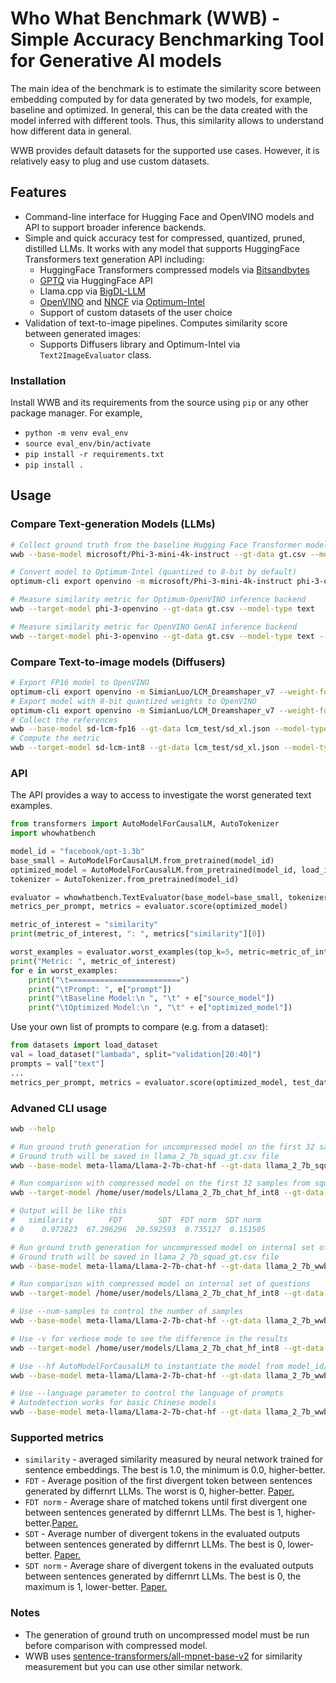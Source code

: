 #  Who What Benchmark (WWB) - Simple Accuracy Benchmarking Tool for Generative AI models
The main idea of the benchmark is to estimate the similarity score between embedding computed by for data generated by two models, for example, baseline and optimized. In general, this can be the data created with the model inferred with different tools. Thus, this similarity allows to understand how different data in general.

WWB provides default datasets for the supported use cases. However, it is relatively easy to plug and use custom datasets.


## Features

* Command-line interface for Hugging Face and OpenVINO models and API to support broader inference backends.
* Simple and quick accuracy test for compressed, quantized, pruned, distilled LLMs. It works with any model that supports HuggingFace Transformers text generation API including:
    * HuggingFace Transformers compressed models via [Bitsandbytes](https://huggingface.co/docs/transformers/main_classes/quantization#transformers.BitsAndBytesConfig)
    * [GPTQ](https://huggingface.co/docs/transformers/main_classes/quantization#transformers.GPTQConfig) via HuggingFace API
    * Llama.cpp via [BigDL-LLM](https://github.com/intel-analytics/BigDL/tree/main/python/llm)
    * [OpenVINO](https://github.com/openvinotoolkit/openvino) and [NNCF](https://github.com/openvinotoolkit/nncf) via [Optimum-Intel](https://github.com/huggingface/optimum-intel)
    * Support of custom datasets of the user choice
* Validation of text-to-image pipelines. Computes similarity score between generated images:
    * Supports Diffusers library and Optimum-Intel via `Text2ImageEvaluator` class.

### Installation
Install WWB and its requirements from the source using `pip` or any other package manager. For example,

* `python -m venv eval_env`
* `source eval_env/bin/activate`
* `pip install -r requirements.txt`
* `pip install .`

## Usage
### Compare Text-generation Models (LLMs)
```sh
# Collect ground truth from the baseline Hugging Face Transformer model 
wwb --base-model microsoft/Phi-3-mini-4k-instruct --gt-data gt.csv --model-type text --hf

# Convert model to Optimum-Intel (quantized to 8-bit by default)
optimum-cli export openvino -m microsoft/Phi-3-mini-4k-instruct phi-3-openvino

# Measure similarity metric for Optimum-OpenVINO inference backend
wwb --target-model phi-3-openvino --gt-data gt.csv --model-type text

# Measure similarity metric for OpenVINO GenAI inference backend
wwb --target-model phi-3-openvino --gt-data gt.csv --model-type text --genai
```

### Compare Text-to-image models (Diffusers)
```sh
# Export FP16 model to OpenVINO
optimum-cli export openvino -m SimianLuo/LCM_Dreamshaper_v7 --weight-format fp16 sd-lcm-fp16
# Export model with 8-bit quantized weights to OpenVINO
optimum-cli export openvino -m SimianLuo/LCM_Dreamshaper_v7 --weight-format int8 sd-lcm-int8
# Collect the references
wwb --base-model sd-lcm-fp16 --gt-data lcm_test/sd_xl.json --model-type text-to-image
# Compute the metric
wwb --target-model sd-lcm-int8 --gt-data lcm_test/sd_xl.json --model-type text-to-image
```

### API
The API provides a way to access to investigate the worst generated text examples.

```python
from transformers import AutoModelForCausalLM, AutoTokenizer
import whowhatbench

model_id = "facebook/opt-1.3b"
base_small = AutoModelForCausalLM.from_pretrained(model_id)
optimized_model = AutoModelForCausalLM.from_pretrained(model_id, load_in_4bit=True, device_map="auto")
tokenizer = AutoTokenizer.from_pretrained(model_id)

evaluator = whowhatbench.TextEvaluator(base_model=base_small, tokenizer=tokenizer)
metrics_per_prompt, metrics = evaluator.score(optimized_model)

metric_of_interest = "similarity"
print(metric_of_interest, ": ", metrics["similarity"][0])

worst_examples = evaluator.worst_examples(top_k=5, metric=metric_of_interest)
print("Metric: ", metric_of_interest)
for e in worst_examples:
    print("\t=========================")
    print("\tPrompt: ", e["prompt"])
    print("\tBaseline Model:\n ", "\t" + e["source_model"])
    print("\tOptimized Model:\n ", "\t" + e["optimized_model"])

```

Use your own list of prompts to compare (e.g. from a dataset):
```python
from datasets import load_dataset
val = load_dataset("lambada", split="validation[20:40]")
prompts = val["text"]
...
metrics_per_prompt, metrics = evaluator.score(optimized_model, test_data=prompts)
```

### Advaned CLI usage

```sh
wwb --help

# Run ground truth generation for uncompressed model on the first 32 samples from squad dataset
# Ground truth will be saved in llama_2_7b_squad_gt.csv file
wwb --base-model meta-llama/Llama-2-7b-chat-hf --gt-data llama_2_7b_squad_gt.csv --dataset squad --split validation[:32] --dataset-field question

# Run comparison with compressed model on the first 32 samples from squad dataset
wwb --target-model /home/user/models/Llama_2_7b_chat_hf_int8 --gt-data llama_2_7b_squad_gt.csv --dataset squad --split validation[:32] --dataset-field question

# Output will be like this
#   similarity        FDT        SDT  FDT norm  SDT norm
# 0    0.972823  67.296296  20.592593  0.735127  0.151505

# Run ground truth generation for uncompressed model on internal set of questions
# Ground truth will be saved in llama_2_7b_squad_gt.csv file
wwb --base-model meta-llama/Llama-2-7b-chat-hf --gt-data llama_2_7b_wwb_gt.csv

# Run comparison with compressed model on internal set of questions
wwb --target-model /home/user/models/Llama_2_7b_chat_hf_int8 --gt-data llama_2_7b_wwb_gt.csv

# Use --num-samples to control the number of samples
wwb --base-model meta-llama/Llama-2-7b-chat-hf --gt-data llama_2_7b_wwb_gt.csv --num-samples 10

# Use -v for verbose mode to see the difference in the results
wwb --target-model /home/user/models/Llama_2_7b_chat_hf_int8 --gt-data llama_2_7b_wwb_gt.csv  --num-samples 10 -v

# Use --hf AutoModelForCausalLM to instantiate the model from model_id/folder
wwb --base-model meta-llama/Llama-2-7b-chat-hf --gt-data llama_2_7b_wwb_gt.csv --hf

# Use --language parameter to control the language of prompts
# Autodetection works for basic Chinese models 
wwb --base-model meta-llama/Llama-2-7b-chat-hf --gt-data llama_2_7b_wwb_gt.csv --hf
```

### Supported metrics

* `similarity` - averaged similarity measured by neural network trained for sentence embeddings. The best is 1.0, the minimum is 0.0, higher-better.
* `FDT` - Average position of the first divergent token between sentences generated by differnrt LLMs. The worst is 0, higher-better. [Paper.](https://arxiv.org/abs/2311.01544)
* `FDT norm` - Average share of matched tokens until first divergent one between sentences generated by differnrt LLMs. The best is 1, higher-better.[Paper.](https://arxiv.org/abs/2311.01544)
* `SDT` - Average number of divergent tokens in the evaluated outputs between sentences generated by differnrt LLMs. The best is 0, lower-better. [Paper.](https://arxiv.org/abs/2311.01544)
* `SDT norm` - Average share of divergent tokens in the evaluated outputs between sentences generated by differnrt LLMs. The best is 0, the maximum is 1, lower-better. [Paper.](https://arxiv.org/abs/2311.01544)

### Notes

* The generation of ground truth on uncompressed model must be run before comparison with compressed model.
* WWB uses [sentence-transformers/all-mpnet-base-v2](https://huggingface.co/sentence-transformers/all-mpnet-base-v2) for similarity measurement but you can use other similar network.
